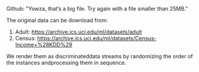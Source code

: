 Github: "Yowza, that’s a big file. Try again with a file smaller than 25MB."

The original data can be download from:

1. Adult: https://archive.ics.uci.edu/ml/datasets/adult
2. Census: https://archive.ics.uci.edu/ml/datasets/Census-Income+%28KDD%29


We render them as discriminateddata streams by randomizing the order of the instances andprocessing them in sequence.
